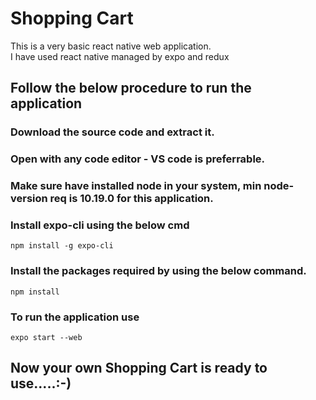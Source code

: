 # Shopping Cart
This is a very basic react native web application. <br>
I have used react native managed by expo and redux <br>

## Follow the below procedure to run the application
### Download the source code and extract it.
### Open with any code editor - VS code is preferrable.
### Make sure have installed node in your system, min node-version req is 10.19.0 for this application.
### Install expo-cli using the below cmd
    npm install -g expo-cli
### Install the packages required by using the below command.
    npm install
### To run the application use
    expo start --web

## Now your own Shopping Cart is ready to use.....:-)



